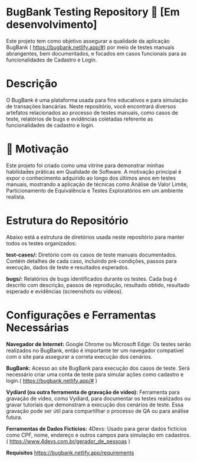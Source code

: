 # BugBank Testing Repository 🐞 [Em desenvolvimento]

Este projeto tem como objetivo assegurar a qualidade da aplicação BugBank ( https://bugbank.netlify.app/#) por meio de testes manuais abrangentes, bem documentados, e focados em casos funcionais para as funcionalidades de Cadastro e Login.

# Descrição
O BugBank é uma plataforma usada para fins educativos e para simulação de transações bancárias. Neste repositório, você encontrará diversos artefatos relacionados ao processo de testes manuais, como casos de teste, relatórios de bugs e evidências coletadas referente as funcionalidades de cadastro e login.

# 🎯 Motivação
Este projeto foi criado como uma vitrine para demonstrar minhas habilidades práticas em Qualidade de Software. A motivação principal é expor o conhecimento adquirido ao longo dos últimos anos em testes manuais, mostrando a aplicação de técnicas como Análise de Valor Limite, Particionamento de Equivalência e Testes Exploratórios em um ambiente realista.

# Estrutura do Repositório
Abaixo está a estrutura de diretórios usada neste repositório para manter todos os testes organizados:

**test-cases/:** Diretório com os casos de teste manuais documentados.
Contém detalhes de cada caso, incluindo pré-condições, passos para execução, dados de teste e resultados esperados.

**bugs/:** Relatórios de bugs identificados durante os testes.
Cada bug é descrito com descrição, passos de reprodução, resultado obtido, resultado esperado e evidências (screenshots ou vídeos).


# Configurações e Ferramentas Necessárias

**Navegador de Internet:**
Google Chrome ou Microsoft Edge: Os testes serão realizados no BugBank, então é importante ter um navegador compatível com o site para assegurar a correta execução dos cenários.

**BugBank:**
Acesso ao site BugBank para execução dos casos de teste. Será necessário criar uma conta de teste para simular ações como cadastro e login.( https://bugbank.netlify.app/# )

**Vydiard (ou outra ferramenta de gravação de vídeo):**
Ferramenta para gravação de vídeo, como Vydiard, para documentar os testes realizados ou gravar tutoriais que demonstram a execução dos cenários de teste. Essa gravação pode ser útil para compartilhar o processo de QA ou para análise futura.

**Ferramentas de Dados Fictícios:**
4Devs: Usado para gerar dados fictícios como CPF, nome, endereço e outros campos para simulação em cadastros. ( https://www.4devs.com.br/gerador_de_pessoas )

**Requisitos**
https://bugbank.netlify.app/requirements
